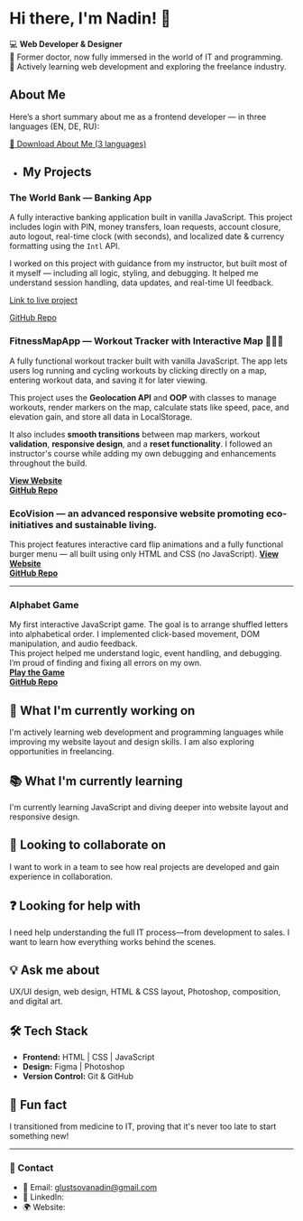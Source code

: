 # Hi there, I'm Nadin! 👋  

💻 **Web Developer & Designer**  
🌱 Former doctor, now fully immersed in the world of IT and programming.  
🚀 Actively learning web development and exploring the freelance industry.

## About Me

Here’s a short summary about me as a frontend developer — in three languages (EN, DE, RU):

[📄 Download About Me (3 languages)](./About_Me_3_Languages.docx)
 
- ## My Projects

### The World Bank — Banking App

A fully interactive banking application built in vanilla JavaScript. This project includes login with PIN, money transfers, loan requests, account closure, auto logout, real-time clock (with seconds), and localized date & currency formatting using the `Intl` API.

I worked on this project with guidance from my instructor, but built most of it myself — including all logic, styling, and debugging. It helped me understand session handling, data updates, and real-time UI feedback.

[Link to live project](https://nadindesigns.github.io/Banking-app/)

[GitHub Repo](https://github.com/NadinDesigns/Banking-app)


### FitnessMapApp — Workout Tracker with Interactive Map 🏃‍♀️📍
A fully functional workout tracker built with vanilla JavaScript. The app lets users log running and cycling workouts by clicking directly on a map, entering workout data, and saving it for later viewing.

This project uses the **Geolocation API** and **OOP** with classes to manage workouts, render markers on the map, calculate stats like speed, pace, and elevation gain, and store all data in LocalStorage.

It also includes **smooth transitions** between map markers, workout **validation**, **responsive design**, and a **reset functionality**. I followed an instructor's course while adding my own debugging and enhancements throughout the build.

**[View Website](https://nadindesigns.github.io/workout-tracker/)**  
**[GitHub Repo](https://github.com/NadinDesigns/workout-tracker)** 


### EcoVision  — an advanced responsive website promoting eco-initiatives and sustainable living.
This project features interactive card flip animations and a fully functional burger menu — all built using only HTML and CSS (no JavaScript). 
**[View Website](https://nadin-designs.github.io/EcoVision/)**  
**[GitHub Repo](https://github.com/nadin-designs/EcoVision)**  

---

### Alphabet Game  
My first interactive JavaScript game. The goal is to arrange shuffled letters into alphabetical order. I implemented click-based movement, DOM manipulation, and audio feedback.  
This project helped me understand logic, event handling, and debugging. I’m proud of finding and fixing all errors on my own.  
**[Play the Game](https://nadindesigns.github.io/Alfabet-game/)**  
**[GitHub Repo](https://github.com/nadin-designs/Alfabet-game)**


## 🔧 What I'm currently working on  
I'm actively learning web development and programming languages while improving my website layout and design skills. I am also exploring opportunities in freelancing.  

## 📚 What I'm currently learning  
I'm currently learning JavaScript and diving deeper into website layout and responsive design.  

## 🤝 Looking to collaborate on  
I want to work in a team to see how real projects are developed and gain experience in collaboration.  

## ❓ Looking for help with  
I need help understanding the full IT process—from development to sales. I want to learn how everything works behind the scenes.  

## 💡 Ask me about  
UX/UI design, web design, HTML & CSS layout, Photoshop, composition, and digital art.  

## 🛠 Tech Stack  
- **Frontend:** HTML | CSS | JavaScript  
- **Design:** Figma | Photoshop  
- **Version Control:** Git & GitHub  

## 🎉 Fun fact  
I transitioned from medicine to IT, proving that it's never too late to start something new!  

---

### 📩 Contact  
- 📧 Email: glustsovanadin@gmail.com  
- 💼 LinkedIn:   
- 🌍 Website:   





